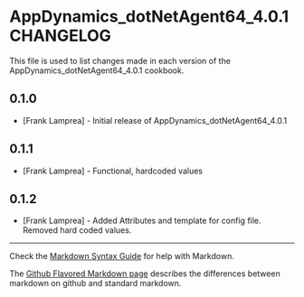 AppDynamics_dotNetAgent64_4.0.1 CHANGELOG
=========================================

This file is used to list changes made in each version of the AppDynamics_dotNetAgent64_4.0.1 cookbook.

0.1.0
-----
- [Frank Lamprea] - Initial release of AppDynamics_dotNetAgent64_4.0.1

0.1.1
-----
- [Frank Lamprea] - Functional, hardcoded values

0.1.2
-----
- [Frank Lamprea] - Added Attributes and template for config file. Removed hard coded values.


- - -
Check the [Markdown Syntax Guide](http://daringfireball.net/projects/markdown/syntax) for help with Markdown.

The [Github Flavored Markdown page](http://github.github.com/github-flavored-markdown/) describes the differences between markdown on github and standard markdown.
